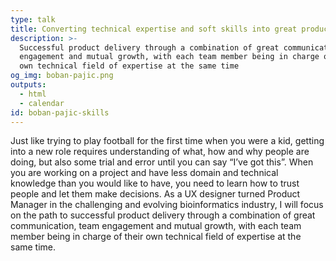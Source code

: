 ```yaml
---
type: talk
title: Converting technical expertise and soft skills into great products
description: >-
  Successful product delivery through a combination of great communication, team
  engagement and mutual growth, with each team member being in charge of their
  own technical field of expertise at the same time
og_img: boban-pajic.png
outputs:
  - html
  - calendar
id: boban-pajic-skills
---
```


Just like trying to play football for the first time when you were a kid, getting into a new role requires understanding of what, how and why people are doing, but also some trial and error until you can say “I’ve got this”. When you are working on a project and have less domain and technical knowledge than you would like to have, you need to learn how to trust people and let them make decisions. As a UX designer turned Product Manager in the challenging and evolving bioinformatics industry, I will focus on the path to successful product delivery through a combination of great communication, team engagement and mutual growth, with each team member being in charge of their own technical field of expertise at the same time.
